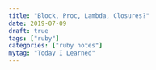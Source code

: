 ```yaml
---
title: "Block, Proc, Lambda, Closures?"
date: 2019-07-09
draft: true
tags: ["ruby"]
categories: ["ruby notes"]
mytag: "Today I Learned"
---
```


